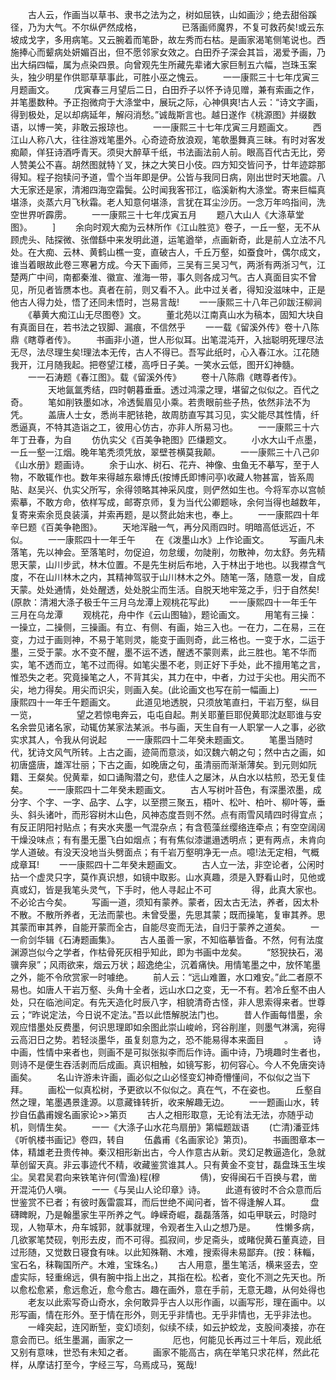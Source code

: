 <!-- { "loadSidebar": true } -->
　　古人云，作画当以草书、隶书之法为之，树如屈铁，山如画沙；绝去甜俗蹊径，乃为大气。不尔纵俨然成格，
　　
　　已落画师魔界，不复可救药矣!或云东坡成戈字，多用病笔。又云腕着而笔卧，故左秀而右枯。是画家渴笔侧笔说也。西施捧心而颦病处妍媚百出，但不愿邻家女效之。白田乔子深会其旨，渴爱予画，乃出大绢四幅，属为点染四景。向曾观先生所藏先辈诸大家巨制五六幅，岂珠玉案头，独少明星作供耶草草事此，可胜小巫之愧云。
　　一一康熙三十七年戊寅三月题画文。
　　戊寅春三月望后二日，白田乔子以怀予诗见赠，兼有索画之作，并笔墨数种。予正抱微疴于大涤堂中，展玩之际，心神俱爽!古人云：“诗文字画，得到极处，足以却病延年，解闷消愁。”诚哉斯言也。越日遂作《桃源图》并缀数语，以博一笑，非敢云报琼也。
　　一一康熙三十七年戊寅三月题画文。
　　西江山人称八大，往往游戏笔墨外。心奇迹奇放浪观，笔欹墨舞真三昧。有时对客发痴颠，佯狂诗酒呼青天。须臾大醉草千纸，书法画法前人前。眼高百代古无比，旁人赞美公不喜。胡然图就特丫叉，抹之大笑日小伎。四方知交皆问予，廿年迹踪那得知。程子抱犊问予道，雪个当年即是伊。公皆与我同日病，刚出世时天地震。八大无家还是家，清湘四海空霜鬓。公时闻我客邗江，临溪新构大涤堂。寄来巨幅真堪涤，炎蒸六月飞秋霜。老人知意何堪涤，言犹在耳尘沙历。一念万年呜指间，洗空世界听霹雳。
　　一一康熙三十七年戊寅五月
　　题八大山人《大涤草堂图》。
　　]
　　余向时观大痴为云林所作《江山胜览》卷子，一丘一壑，无不从顾虎头、陆探微、张僧繇中来发明此道，运笔遒举，点画新奇，此是前人立法不凡处。在大痴、云林、黄鹤山樵一变，直破古人，千丘万壑，如蚕食叶，偶尔成文，谁当着眼故此卷三寒暑方成。今天下画师，三吴有三吴习气，两浙有两浙习气，江楚两广中间，南都秦淮、徽宣、淮海一带，事久则各成习气。古人真面目实不曾见，所见者皆赝本也。真者在前，则又看不入。此中过关者，得知没滋味中，正是他古人得力处，悟了还同未悟时，岂易言哉!
　　一一康熙三十八年己卯跋汪柳涧
　　《摹黄大痴江山无尽图卷》文。
　　董北苑以江南真山水为稿本，固知大块自有真面目在，若书法之钗脚、漏痕，不信然乎
　　一一载《留溪外传》卷十八陈鼎《瞎尊者传》。
　　书画非小道，世人形似耳。出笔混沌开，入拙聪明死理尽法无尽，法尽理生矣!理法本无传，古人不得已。吾写此纸时，心入春江水。江花随我开，江月随我起。把卷望江楼，高呼日子美。一笑水云低，图开幻神髓。
　　一一石涛题《春江图》。载《留溪外传》
　　卷十八陈鼎《瞎尊者传》。
　　
　　天地氤氲秀结，四时朝暮垂垂。透过鸿濛之理，堪留之似似之。百代之奇。
　　笔如削铁墨如冰，冷透鬓眉见小乘。若贵眼前些子热，依然非法不为凭。
　　盖唐人士女，悉尚丰肥铱艳，故周肪直写其习见，实父能尽其性情，纤悉逼真，不特其造诣之工，彼用心仿古，亦非人所易习也。
　　一一康熙三十六年丁丑春，为自
　　仿仇实父《百美争艳图》匹缣题文。
　　小水大山千点墨，一丘一壑一江烟。晚年笔秃须凭放，翠壁苍横莫我颠。
　　一一康熙三十八己卯《山水册》题画诗。
　　余于山水、树石、花卉、神像、虫鱼无不摹写，至于人物，不敢辄作也。数年来得越东皋博氏(按博氏即博问亭)收藏人物甚富，皆系周貼、赵吴兴、仇实父所写，余得领略其神采风度，则俨然如生也。今将军亦以宫帧索摹，不敢方命，依样写成，邮寄京师，复为当代公卿题咏，余何当得也越数年，复寄来索余觅良装潢，并索再题，是以赘此始末也，奉上。
　　一一康熙四十年辛巳题《百美争艳图》。
　　天地浑融一气，再分风雨四时。明暗高低远近，不似。
　　一一康熙四十一年壬午
　　在《泼墨山水》上作论画文。
　　写画凡未落笔，先以神会。至落笔时，勿促迫，勿怠缓，勿陡削，勿散神，勿太舒。务先精思天蒙，山川步武，林木位置。不是先生树后布地，入于林出于地也。以我襟含气度，不在山川林木之内，其精神驾驭于山川林木之外。随笔一落，随意一发，自成天蒙。处处通情，处处醒透，处处脱尘而生活。自脱天地牢笼之手，归于自然矣!(原款：清湘大涤子极壬午三月乌龙潭上观桃花写此)
　　一一康熙四十一年壬午三月在乌龙潭
　　观桃花，舟中作《云山图轴》，题论画文。
　　用笔有三操：一操立，二操侧，三操画。有立、有侧、有画，始三入也。一在力，二在易，三在变，力过于画则神，不易于笔则灵，能变于画则奇，此三格也。一变于水，二运于墨，三受于蒙。水不变不醒，墨不运不透，醒透不蒙则素，此三胜也。笔不华而实，笔不透而立，笔不过而得。如笔尖墨不老，则正好下手处，此不擅用笔之言，惟恐失之老。究竟操笔之人，不背其尖，其力在中，中者，力过于尖也。用尖而不尖，地力得矣。用尖而识尖，则画入矣。(此论画文也写在前一幅画上)
　　一一康熙四十一年壬午题画文。
　　此道见地透脱，只须放笔直扫，干岩万壑，纵目一览，
　　
　　望之若惊电奔云，屯屯自起。荆关耶董巨耶倪黄耶沈赵耶谁与安名余尝见诸名家，动辄仿某家法某派。书与画，天生自有一人职掌一人之事，必欲实求其人，令我从何说起
　　一一康熙四十二年癸未题画文。
　　笔墨当随时代，犹诗文风气所转。上古之画，迹简而意淡，如汉魏六朝之句；然中古之画，如初唐盛唐，雄浑壮丽；下古之画，如晚唐之句，虽清丽而渐渐薄矣。到元则如阮籍、王粲矣。倪黄辈，如口诵陶潜之句，悲佳人之屡沐，从白水以枯煎，恐无复佳矣。
　　一一康熙四十二年癸未题画文。
　　古人写树叶苔色，有深墨浓墨，成分字、个字、一字、品字、厶字，以至攒三聚五，梧叶、松叶、柏叶、柳叶等，垂头、斜头诸叶，而形容树木山色，风神态度吾则不然。点有雨雪风晴四时得宜点；有反正阴阳衬贴点；有夹水夹墨一气混杂点；有含苞藻丝缨络连牵点；有空空阔阔干燥没味点；有有墨无墨飞白如烟点；有有焦似漆邋遢透明点；更有两点，未肯向学人道破。有没天没地当头劈面点；有千岩万壑明净无一点。噫!法无定相，气概成章耳!
　　一一康熙四十二年癸未题画文。
　　古人立一法，非空论者，公闲时拈一个虚灵只字，莫作真识想，如镜中取影。山水真趣，须是入野看山时，见他或真或幻，皆是我笔头灵气，下手时，他人寻起止不可
　　
　　得，此真大家也。不必论古今矣。
　　写画一道，须知有蒙养。蒙者，因太古无法，养者，因太朴不散。不散所养者，无法而蒙也。未曾受墨，先思其蒙；既而操笔，复审其养。思其蒙而审其养，自能开蒙而全古，自能尽变而无法，自归于蒙养之道矣。
　　一一俞剑华辑《石涛题画集》。
　　古人虽善一家，不知临摹皆备。不然，何有法度渊源岂似今之学者，作枯骨死灰相乎知此，即为书画中龙矣。
　　“怒猊抉石，渴骥奔泉”；风雨欲来，烟云万状；超逸绝尘，沉着痛快。用情笔墨之中，放怀笔墨之外，能不令欣赏家一时噱绝。
　　前人云：“远山难置，水口难安。”此二者原不易也。如唐人干岩万壑、头角十全者，远山水口之变，无一不有。若冷丘壑不由人处，只在临池间定。有先天造化时辰八字，相貌清奇古怪，非人思索得来者。世尊云；“昨说定法，今日说不定法。”吾以此悟解脱法门也。
　　昔人作画每惜墨，余观应惜墨处反费墨，何识思理即如余图此崇山峻岭，窍谷削崖，则墨气淋漓，宛得云高汨日之势。若轻淡墨华，虽复刻意为之，恐不能易得本来面目
　　。
　　诗中画，性情中来者也，则画不是可拟张拟李而后作诗。画中诗，乃境趣时生者也，则诗不是便生吞活剥而后成画。真识相触，如镜写影，初何容心。今人不免唐突诗画矣。
　　名山许游未许画，画必似之山必怪变幻神奇懵懂间，不似似之当下拜。
　　画松一似真松树，予更欲以不似似之。真在气，不在姿也。
　　丘壑自然之理，笔墨遇景逢源。以意藏锋转折，收来解趣无边。
　　一一题画山水，转抄自伍蠡甫嫂名画家论>>第页
　　古人之相形取意，无论有法无法，亦随乎动机，则情生矣。
　　一一《大涤子山水花鸟扇册》第幅题跋语
　　(亡清)潘亚炜《听帆楼书画记》卷四，转自
　　伍蠡甫《名画家论》第页)。
　　书画图章本一体，精雄老丑贵传神。秦汉相形新出古，今人作意古从新。灵幻足教逼造化，急就草创留天真。非云事迹代不精，收藏鉴赏谁其人。只有黄金不变甘，磊盘珠玉生埃尘。吴君吴君向来铁笔许何(雪渔)程(穆
　　
　　倩)，安得闽石千百换与君，凿开混沌仍人嗔。
　　一一《与吴山人论印章》诗。
　　此道有彼时不合众意而后世鉴赏不已者；有彼时轰雷震耳，而后世绝不闻问者，皆不得逢解人耳。
　　盘礴睥睨，乃是翰墨家生平所养之气。峥嵘奇崛，磊磊落落，如屯甲联云，时隐时现，人物草木，舟车城郭，就事就理，令观者生入山之想乃是。
　　性懒多病，几欲冢笔焚砚，刳形去皮，而不可得。孤寂间，步足斋头，或睹倪黄石董真迹，目过形随，又觉数日寝食有味。以此知殊鞘、木难，搜索得未易鄙弃。(按：秣輜，宝石名，秣鞠国所产。木难，宝珠名。)
　　古人用意，墨生笔活，横来竖去，空虚实际，轻重绵远，俱有腕中指上出之，其指在松。松者，变化不测之先天也。所以愈松愈紧，愈远愈近，愈今愈古。趣在画外，意在手前，无意无趣，从何处得也
　　老友以此索写奇山奇水，余何敢异乎古人以形作画，以画写形，理在画中。以形写画，情在形外。至于情在形外，则无乎非情也。无乎非情也，无乎非法也。
　　一峰突起，连冈断堑，变幻顷刻，似续不续，如云护蛟龙，支股间凑接，亦在意会而已。纸生墨漏，画家之一
　　
　　厄也，何能见长再过三十年后，观此纸又别有意味，世恐有未知之者。
　　画家不能高古，病在举笔只求花样，然此花样，从摩诘打至今，字经三写，乌焉成马，冤哉!
